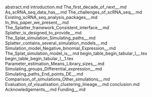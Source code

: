 abstract.md
introduction.md
The_first_decade_of_next__.md
As_scRNA_seq_data_has__.md
The_challenges_of_scRNA_seq__.md
Existing_scRNA_seq_analysis_packages__.md
In_this_paper_we_present__.md
The_Splatter_framework_Consistent_interface__.md
Splatter_is_designed_to_provide__.md
The_Splat_simulation_Simulating_paths__.md
Splatter_contains_several_simulation_models__.md
Simulation_model_Negative_binomial_Expression__.md
The_Splat_simulation_model_is__.md
begin_table_begin_tabular_l__.tex
begin_table_begin_tabular_l__1.tex
Parameter_estimation_Means_Library_sizes__.md
Simulating_groups_Differential_expression__.md
Simulating_paths_End_points_DE__.md
Comparison_of_simulations_Other_simulations__.md
Evaluation_of_visualisation_clustering_lineage__.md
conclusion.md
Acknowledgements__.md
Funding__.md
